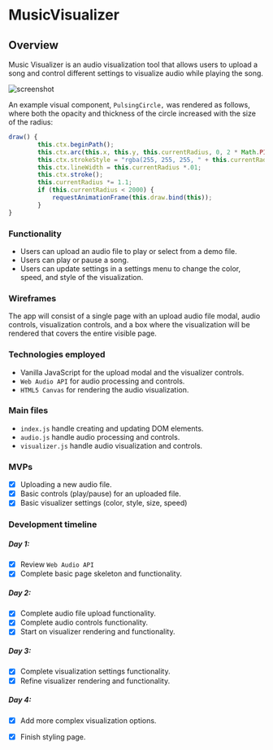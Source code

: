 # MusicVisualizer

## Overview

Music Visualizer is an audio visualization tool that allows users to upload a song and control different settings to visualize audio while playing the song. 

![screenshot](https://orange-music-pro.s3-us-west-1.amazonaws.com/Screen+Shot+2019-05-28+at+4.29.58+PM.png)

An example visual component, `PulsingCircle,` was rendered as follows, where both the opacity and thickness of the circle increased with the size of the radius: 

```javascript
draw() {
        this.ctx.beginPath();
        this.ctx.arc(this.x, this.y, this.currentRadius, 0, 2 * Math.PI);
        this.ctx.strokeStyle = "rgba(255, 255, 255, " + this.currentRadius/500 + ")"
        this.ctx.lineWidth = this.currentRadius *.01;
        this.ctx.stroke();
        this.currentRadius *= 1.1; 
        if (this.currentRadius < 2000) {
            requestAnimationFrame(this.draw.bind(this));
        }
}
```

### Functionality

* Users can upload an audio file to play or select from a demo file. 
* Users can play or pause a song. 
* Users can update settings in a settings menu to change the color, speed, and style of the visualization. 

### Wireframes

The app will consist of a single page with an upload audio file modal, audio controls, visualization controls, and a box where the visualization will be rendered that covers the entire visible page. 

### Technologies employed
* Vanilla JavaScript for the upload modal and the visualizer controls.
* `Web Audio API` for audio processing and controls. 
* `HTML5 Canvas` for rendering the audio visualization. 

### Main files
* `index.js` handle creating and updating DOM elements.
* `audio.js` handle audio processing and controls.
* `visualizer.js` handle audio visualization and controls.

### MVPs
- [x] Uploading a new audio file.
- [x] Basic controls (play/pause) for an uploaded file. 
- [x] Basic visualizer settings (color, style, size, speed)

### Development timeline

##### Day 1:
- [x] Review `Web Audio API` 
- [x] Complete basic page skeleton and functionality.

##### Day 2:
- [x] Complete audio file upload functionality.
- [x] Complete audio controls functionality.
- [x] Start on visualizer rendering and functionality.

##### Day 3:
- [x] Complete visualization settings functionality.
- [x] Refine visualizer rendering and functionality.

##### Day 4:
- [x] Add more complex visualization options.
- [x] Finish styling page.

